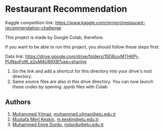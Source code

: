 # Restaurant Recommendation

Kaggle competition link: https://www.kaggle.com/mrmorj/restaurant-recommendation-challenge

This project is made by Google Colab, therefore.

If you want to be able to run this project, you should follow these steps first:

Data link: https://drive.google.com/drive/folders/15D8iuvMTHKPj-PUNsuFoW_e2uM4U86XB?usp=sharing


1. Go the link and add a shortcut for this directory into your drive's root directory.
2. Same source files are also in this drive directory. You can now launch these codes by opening .ipynb files with Colab

## Authors

1. [Muhammed Yılmaz](https://github.com/mdyilmaz), [muhammed.yilmaz@etu.edu.tr]('mailto:muhammed.yilmaz@etu.edu.tr)
2. [Mustafa Mert Keskin](https://github.com/mustafakeskin52), [m.keskin@etu.edu.tr]('mailto:m.keskin@etu.edu.tr)
3. [Muhammed Emre Durdu](https://github.com/EmreDurdu), [mdurdu@etu.edu.tr]('mailto:mdurdu@etu.edu.tr)
